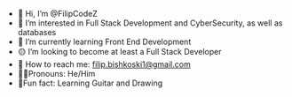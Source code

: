 - 👋 Hi, I’m @FilipCodeZ
- 💛 I’m interested in Full Stack Development and CyberSecurity, as well as databases
- 🔰 I’m currently learning Front End Development
- 🟡 I’m looking to become at least a Full Stack Developer
- 📨 How to reach me: filip.bishkoski1@gmail.com
- 🙋‍♂️Pronouns: He/Him
- 🎸Fun fact: Learning Guitar and Drawing

<!---
FilipCodeZ/FilipCodeZ is a ✨ special ✨ repository because its `README.md` (this file) appears on your GitHub profile.
You can click the Preview link to take a look at your changes.
--->
